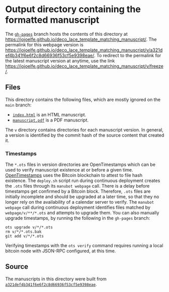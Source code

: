 # Output directory containing the formatted manuscript

The [`gh-pages`](https://github.com/jojoelfe/deco_lace_template_matching_manuscript/tree/gh-pages) branch hosts the contents of this directory at <https://jojoelfe.github.io/deco_lace_template_matching_manuscript/>.
The permalink for this webpage version is <https://jojoelfe.github.io/deco_lace_template_matching_manuscript/v/a321def4b341f6e6f2c8d66936f53cf5e9398eae/>.
To redirect to the permalink for the latest manuscript version at anytime, use the link <https://jojoelfe.github.io/deco_lace_template_matching_manuscript/v/freeze/>.

## Files

This directory contains the following files, which are mostly ignored on the `main` branch:

+ [`index.html`](index.html) is an HTML manuscript.
+ [`manuscript.pdf`](manuscript.pdf) is a PDF manuscript.

The `v` directory contains directories for each manuscript version.
In general, a version is identified by the commit hash of the source content that created it.

### Timestamps

The `*.ots` files in version directories are OpenTimestamps which can be used to verify manuscript existence at or before a given time.
[OpenTimestamps](https://opentimestamps.org/) uses the Bitcoin blockchain to attest to file hash existence.
The `deploy.sh` script run during continuous deployment creates the `.ots` files through its `manubot webpage` call.
There is a delay before timestamps get confirmed by a Bitcoin block.
Therefore, `.ots` files are initially incomplete and should be upgraded at a later time, so that they no longer rely on the availability of a calendar server to verify.
The `manubot webpage` call during continuous deployment identifies files matched by `webpage/v/**/*.ots` and attempts to upgrade them.
You can also manually upgrade timestamps, by running the following in the `gh-pages` branch:

```shell
ots upgrade v/*/*.ots
rm v/*/*.ots.bak
git add v/*/*.ots
```

Verifying timestamps with the `ots verify` command requires running a local bitcoin node with JSON-RPC configured, at this time.

## Source

The manuscripts in this directory were built from
[`a321def4b341f6e6f2c8d66936f53cf5e9398eae`](https://github.com/jojoelfe/deco_lace_template_matching_manuscript/commit/a321def4b341f6e6f2c8d66936f53cf5e9398eae).
